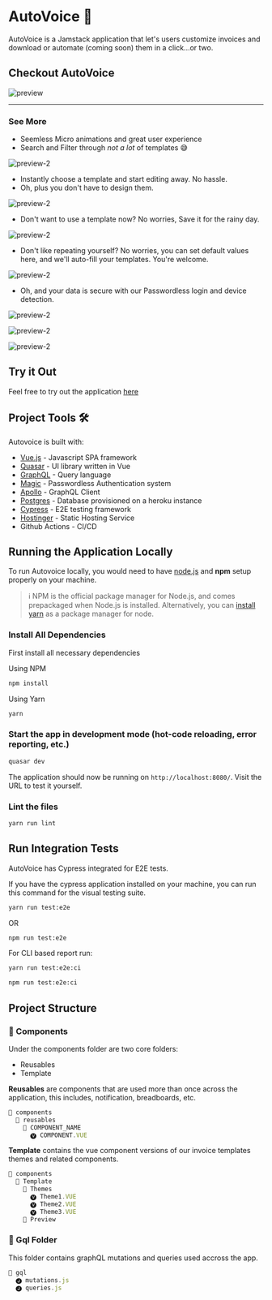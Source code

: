 # AutoVoice 🧾

AutoVoice is a Jamstack application that let's users customize invoices and download or automate (coming soon) them in a click...or two.

## Checkout AutoVoice

![preview](https://raw.githubusercontent.com/MartinsOnuoha/auto-invoice/master/public/1.png)

----

### See More

- Seemless Micro animations and great user experience
- Search and Filter through _not a lot_ of templates 😅

![preview-2](https://raw.githubusercontent.com/MartinsOnuoha/auto-invoice/master/public/a.gif)

- Instantly choose a template and start editing away. No hassle.
- Oh, plus you don't have to design them.

![preview-2](https://raw.githubusercontent.com/MartinsOnuoha/auto-invoice/master/public/b.gif)

- Don't want to use a template now? No worries, Save it for the rainy day.

![preview-2](https://raw.githubusercontent.com/MartinsOnuoha/auto-invoice/master/public/c.gif)

- Don't like repeating yourself? No worries, you can set default values here, and we'll auto-fill your templates. You're welcome.

![preview-2](https://raw.githubusercontent.com/MartinsOnuoha/auto-invoice/master/public/d.gif)

- Oh, and your data is secure with our Passwordless login and device detection.

![preview-2](https://raw.githubusercontent.com/MartinsOnuoha/auto-invoice/master/public/e.gif)

![preview-2](https://raw.githubusercontent.com/MartinsOnuoha/auto-invoice/master/public/2.png)

![preview-2](https://raw.githubusercontent.com/MartinsOnuoha/auto-invoice/master/public/2.gif)

## Try it Out

Feel free to try out the application [here](https://auto-voice.surge.sh)

## Project Tools 🛠

Autovoice is built with:

- [Vue.js](https://vuejs.org/) - Javascript SPA framework
- [Quasar](https://quasar.dev/) - UI library written in Vue
- [GraphQL](https://graphql.org/) - Query language
- [Magic](https://magic.link) - Passwordless Authentication system
- [Apollo](https://www.apollographql.com/) - GraphQL Client
- [Postgres](https://www.postgresql.org/) - Database provisioned on a heroku instance
- [Cypress](https://cypress.io/) - E2E testing framework
- [Hostinger](https://hostinger.com) - Static Hosting Service
- Github Actions - CI/CD

## Running the Application Locally

To run Autovoice locally, you would need to have [node.js](https://nodejs.org/en/download/) and **npm** setup properly on your machine.

> ℹ️ NPM is the official package manager for Node.js, and comes prepackaged when Node.js is installed.
> Alternatively, you can [install yarn](https://yarnpkg.com/) as a package manager for node.

### Install All Dependencies

First install all necessary dependencies

Using NPM

```bash
npm install
```

Using Yarn

```bash
yarn
```

### Start the app in development mode (hot-code reloading, error reporting, etc.)

```bash
quasar dev
```

The application should now be running on `http://localhost:8080/`. Visit the URL to test it yourself.

### Lint the files

```bash
yarn run lint
```

## Run Integration Tests

AutoVoice has Cypress integrated for E2E tests.

If you have the cypress application installed on your machine, you can run this command for the visual testing suite.

```bash
yarn run test:e2e
```

OR

```bash
npm run test:e2e
```

For CLI based report run:

```bash
yarn run test:e2e:ci
```

```bash
npm run test:e2e:ci
```

## Project Structure

### 📁 Components

Under the components folder are two core folders:

- Reusables
- Template

**Reusables** are components that are used more than once across the application, this includes, notification, breadboards, etc.

```javascript
📁 components
  📁 reusables
    📁 COMPONENT_NAME
      🅥 COMPONENT.VUE
```

**Template** contains the vue component versions of our invoice templates themes and related components.

```javascript
📁 components
  📁 Template
    📁 Themes
      🅥 Theme1.VUE
      🅥 Theme2.VUE
      🅥 Theme3.VUE
    📁 Preview
```

### 📁 Gql Folder

This folder contains graphQL mutations and queries used accross the app.

```javascript
📁 gql
  🅙 mutations.js
  🅙 queries.js
```

